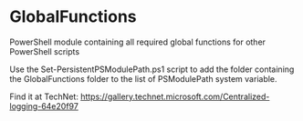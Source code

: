 # GlobalFunctions
PowerShell module containing all required global functions for other PowerShell scripts

Use the Set-PersistentPSModulePath.ps1 script to add the folder containing the GlobalFunctions folder to the list of PSModulePath system variable. 

Find it at TechNet: https://gallery.technet.microsoft.com/Centralized-logging-64e20f97